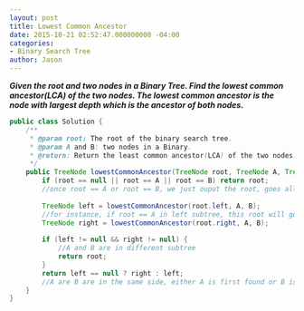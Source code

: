 ```yaml
---
layout: post
title: Lowest Common Ancestor
date: 2015-10-21 02:52:47.000000000 -04:00
categories:
- Binary Search Tree
author: Jason
---
```

<p><strong><em>Given the root and two nodes in a Binary Tree. Find the lowest common ancestor(LCA) of the two nodes. The lowest common ancestor is the node with largest depth which is the ancestor of both nodes.</em></strong></p>


``` java
public class Solution {
    /**
     * @param root: The root of the binary search tree.
     * @param A and B: two nodes in a Binary.
     * @return: Return the least common ancestor(LCA) of the two nodes.
     */
    public TreeNode lowestCommonAncestor(TreeNode root, TreeNode A, TreeNode B) {
        if (root == null || root == A || root == B) return root;
        //once root == A or root == B, we just ouput the root, goes all way up
        
        TreeNode left = lowestCommonAncestor(root.left, A, B);
        //for instance, if root == A in left subtree, this root will goes all way up to be left;
        TreeNode right = lowestCommonAncestor(root.right, A, B);
        
        if (left != null && right != null) {
            //A and B are in different subtree
            return root;
        }
        return left == null ? right : left;
        //A are B are in the same side, either A is first found or B is first found
    }
}
```
